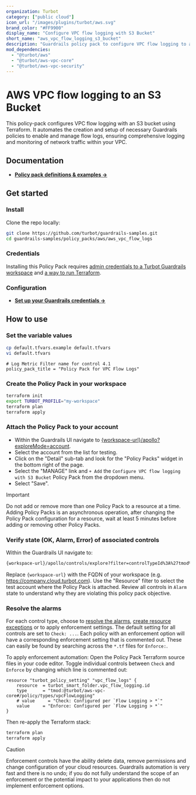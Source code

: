 ```yaml
---
organization: Turbot
category: ["public cloud"]
icon_url: "/images/plugins/turbot/aws.svg"
brand_color: "#FF9900"
display_name: "Configure VPC flow logging with S3 Bucket"
short_name: "aws_vpc_flow_logging_s3_bucket"
description: "Guardrails policy pack to configure VPC flow logging to an S3 Bucket."
mod_dependencies:
  - "@turbot/aws"
  - "@turbot/aws-vpc-core"
  - "@turbot/aws-vpc-security"
---
```


# AWS VPC flow logging to an S3 Bucket

This policy-pack configures VPC flow logging with an S3 bucket using Terraform. It automates the creation and setup of necessary Guardrails policies to enable and manage flow logs, ensuring comprehensive logging and monitoring of network traffic within your VPC.

## Documentation

- **[Policy pack definitions & examples →](#)**

## Get started

### Install

Clone the repo locally:

```sh
git clone https://github.com/turbot/guardrails-samples.git
cd guardrails-samples/policy_packs/aws/aws_vpc_flow_logs
```

### Credentials

Installing this Policy Pack requires [admin credentials to a Turbot Guardrails workspace](https://turbot.com/guardrails/docs/guides/iam/access-keys) and [a way to run Terraform](https://turbot.com/guardrails/docs/7-minute-labs/terraform).

### Configuration

- **[Set up your Guardrails credentials →](https://turbot.com/guardrails/docs/7-minute-labs/cli#set-up-your-turbot-credentials)**

## How to use

### Set the variable values

  ```sh
  cp default.tfvars.example default.tfvars
  vi default.tfvars
  ```

  ```hcl
  # Log Metric Filter name for control 4.1
  policy_pack_title = "Policy Pack for VPC Flow Logs"
  ```

### Create the Policy Pack in your workspace

  ```sh
  terraform init
  export TURBOT_PROFILE="my-workspace"
  terraform plan 
  terraform apply
  ```

### Attach the Policy Pack to your account

- Within the Guardrails UI navigate to [{workspace-url}/apollo?exploreMode=account](#).
- Select the account from the list for testing.
- Click on the "Detail" sub-tab and look for the "Policy Packs" widget in the bottom right of the page.
- Select the "MANAGE" link and `+ Add` the `Configure VPC flow logging with S3 Bucket` Policy Pack from the dropdown menu.
- Select "Save".

> [!IMPORTANT]
> Do not add or remove more than one Policy Pack to a resource at a time. Adding Policy Packs is an asynchronous operation, after changing the Policy Pack configuration for a resource, wait at least 5 minutes before adding or removing other Policy Packs.

### Verify state (OK, Alarm, Error) of associated controls

Within the Guardrails UI navigate to:

  ```sh
  {workspace-url}/apollo/controls/explore?filter=controlTypeId%3A%27tmod%3A%40turbot%2Faws-vpc-core%23%2Fcontrol%2Ftypes%2FvpcFlowloggingStack%27
  ```

  Replace `{workspace-url}` with the FQDN of your workspace (e.g. <https://company.cloud.turbot.com>). Use the "Resource" filter to select the test account where the Policy Pack is attached. Review all controls in `Alarm` state to understand why they are violating this policy pack objective.

### Resolve the alarms

For each control type, choose to [resolve the alarms](https://turbot.com/guardrails/docs/guides/quick-actions), [create resource exceptions](https://turbot.com/guardrails/docs/getting-started/activity-exceptions#manual-policy-exceptions) or to apply enforcement settings. The default setting for all controls are set to `Check: ...`. Each policy with an enforcement option will have a corresponding enforcement setting that is commented out. These can easily be found by searching across the `*.tf` files for `Enforce:`.

To apply enforcement automation: Open the Policy Pack Terraform source files in your code editor. Toggle individual controls between `Check` and `Enforce` by changing which line is commented out:

  ```hcl
  resource "turbot_policy_setting" "vpc_flow_logs" {
      resource  = turbot_smart_folder.vpc_flow_logging.id
      type      = "tmod:@turbot/aws-vpc-core#/policy/types/vpcFlowLogging"
      # value     = "Check: Configured per `Flow Logging > *`"
      value     = "Enforce: Configured per `Flow Logging > *`"
  }
  ```

  Then re-apply the Terraform stack:

```sh
terraform plan 
terraform apply
```

> [!CAUTION]
> Enforcement controls have the ability delete data, remove permissions and change configuration of your cloud resources. Guardrails automation is very fast and there is no undo; if you do not fully understand the scope of an enforcement or the potential impact to your applications then do not implement enforcement options.
